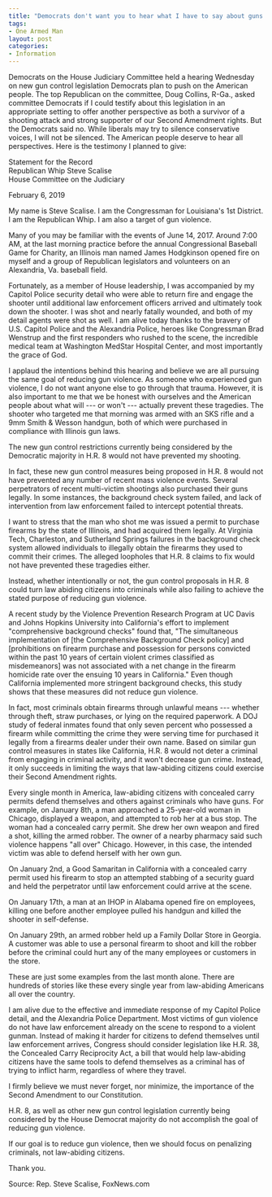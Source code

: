 ```yaml
---
title: "Democrats don't want you to hear what I have to say about guns and the Second Amendment"
tags:
- One Armed Man
layout: post
categories:
- Information
---
```


Democrats on the House Judiciary Committee held a hearing Wednesday on new gun control legislation Democrats plan to push on the American people. The top Republican on the committee, Doug Collins, R-Ga., asked committee Democrats if I could testify about this legislation in an appropriate setting to offer another perspective as both a survivor of a shooting attack and strong supporter of our Second Amendment rights. But the Democrats said no. While liberals may try to silence conservative voices, I will not be silenced. The American people deserve to hear all perspectives. Here is the testimony I planned to give:

Statement for the Record  
Republican Whip Steve Scalise  
House Committee on the Judiciary

February 6, 2019

My name is Steve Scalise. I am the Congressman for Louisiana's 1st District. I am the Republican Whip. I am also a target of gun violence.

Many of you may be familiar with the events of June 14, 2017. Around 7:00 AM, at the last morning practice before the annual Congressional Baseball Game for Charity, an Illinois man named James Hodgkinson opened fire on myself and a group of Republican legislators and volunteers on an Alexandria, Va. baseball field.

Fortunately, as a member of House leadership, I was accompanied by my Capitol Police security detail who were able to return fire and engage the shooter until additional law enforcement officers arrived and ultimately took down the shooter. I was shot and nearly fatally wounded, and both of my detail agents were shot as well. I am alive today thanks to the bravery of U.S. Capitol Police and the Alexandria Police, heroes like Congressman Brad Wenstrup and the first responders who rushed to the scene, the incredible medical team at Washington MedStar Hospital Center, and most importantly the grace of God.

I applaud the intentions behind this hearing and believe we are all pursuing the same goal of reducing gun violence. As someone who experienced gun violence, I do not want anyone else to go through that trauma. However, it is also important to me that we be honest with ourselves and the American people about what will --- or won't --- actually prevent these tragedies. The shooter who targeted me that morning was armed with an SKS rifle and a 9mm Smith & Wesson handgun, both of which were purchased in compliance with Illinois gun laws.

The new gun control restrictions currently being considered by the Democratic majority in H.R. 8 would not have prevented my shooting.

In fact, these new gun control measures being proposed in H.R. 8 would not have prevented any number of recent mass violence events. Several perpetrators of recent multi-victim shootings also purchased their guns legally. In some instances, the background check system failed, and lack of intervention from law enforcement failed to intercept potential threats.

I want to stress that the man who shot me was issued a permit to purchase firearms by the state of Illinois, and had acquired them legally. At Virginia Tech, Charleston, and Sutherland Springs failures in the background check system allowed individuals to illegally obtain the firearms they used to commit their crimes. The alleged loopholes that H.R. 8 claims to fix would not have prevented these tragedies either.

Instead, whether intentionally or not, the gun control proposals in H.R. 8 could turn law abiding citizens into criminals while also failing to achieve the stated purpose of reducing gun violence.

A recent study by the Violence Prevention Research Program at UC Davis and Johns Hopkins University into California's effort to implement "comprehensive background checks" found that, "The simultaneous implementation of \[the Comprehensive Background Check policy\] and \[prohibitions on firearm purchase and possession for persons convicted within the past 10 years of certain violent crimes classified as misdemeanors\] was not associated with a net change in the firearm homicide rate over the ensuing 10 years in California." Even though California implemented more stringent background checks, this study shows that these measures did not reduce gun violence.

In fact, most criminals obtain firearms through unlawful means --- whether through theft, straw purchases, or lying on the required paperwork. A DOJ study of federal inmates found that only seven percent who possessed a firearm while committing the crime they were serving time for purchased it legally from a firearms dealer under their own name. Based on similar gun control measures in states like California, H.R. 8 would not deter a criminal from engaging in criminal activity, and it won't decrease gun crime. Instead, it only succeeds in limiting the ways that law-abiding citizens could exercise their Second Amendment rights.

Every single month in America, law-abiding citizens with concealed carry permits defend themselves and others against criminals who have guns. For example, on January 8th, a man approached a 25-year-old woman in Chicago, displayed a weapon, and attempted to rob her at a bus stop. The woman had a concealed carry permit. She drew her own weapon and fired a shot, killing the armed robber. The owner of a nearby pharmacy said such violence happens "all over" Chicago. However, in this case, the intended victim was able to defend herself with her own gun.

On January 2nd, a Good Samaritan in California with a concealed carry permit used his firearm to stop an attempted stabbing of a security guard and held the perpetrator until law enforcement could arrive at the scene.

On January 17th, a man at an IHOP in Alabama opened fire on employees, killing one before another employee pulled his handgun and killed the shooter in self-defense.

On January 29th, an armed robber held up a Family Dollar Store in Georgia. A customer was able to use a personal firearm to shoot and kill the robber before the criminal could hurt any of the many employees or customers in the store.

These are just some examples from the last month alone. There are hundreds of stories like these every single year from law-abiding Americans all over the country.

I am alive due to the effective and immediate response of my Capitol Police detail, and the Alexandria Police Department. Most victims of gun violence do not have law enforcement already on the scene to respond to a violent gunman. Instead of making it harder for citizens to defend themselves until law enforcement arrives, Congress should consider legislation like H.R. 38, the Concealed Carry Reciprocity Act, a bill that would help law-abiding citizens have the same tools to defend themselves as a criminal has of trying to inflict harm, regardless of where they travel.

I firmly believe we must never forget, nor minimize, the importance of the Second Amendment to our Constitution.

H.R. 8, as well as other new gun control legislation currently being considered by the House Democrat majority do not accomplish the goal of reducing gun violence.

If our goal is to reduce gun violence, then we should focus on penalizing criminals, not law-abiding citizens.

Thank you.

Source: Rep. Steve Scalise, FoxNews.com